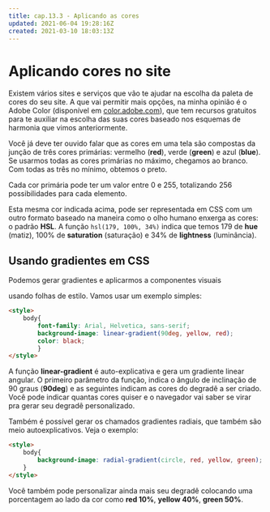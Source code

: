 ```yaml
---
title: cap.13.3 - Aplicando as cores
updated: 2021-06-04 19:28:16Z
created: 2021-03-10 18:03:13Z
---
```


# Aplicando cores no site

Existem vários sites e serviços que vão te ajudar na escolha da paleta de cores do seu site. A que vai permitir mais opções, na minha opinião é o Adobe Color (disponível em [color.adobe.com](https://color.adobe.com/pt/)), que tem recursos gratuitos para te auxiliar na escolha das suas cores baseado nos esquemas de harmonia que vimos anteriormente.

Você já deve ter ouvido falar que as cores em uma tela são compostas da junção de três cores primárias: vermelho (**red**), verde (**green**) e azul (**blue**). Se usarmos todas as cores primárias no máximo, chegamos ao branco. Com todas as três no mínimo, obtemos o preto.

Cada cor primária pode ter um valor entre 0 e 255, totalizando 256 possibilidades para cada elemento.

Esta mesma cor indicada acima, pode ser representada em CSS com um outro formato baseado na maneira como o olho humano enxerga as cores: o padrão **HSL**. A função `hsl(179, 100%, 34%)` indica que temos 179 de **hue** (matiz), 100% de **saturation** (saturação) e 34% de **lightness** (luminância).

## Usando gradientes em CSS

Podemos gerar gradientes e aplicarmos a componentes visuais

usando folhas de estilo. Vamos usar um exemplo simples:

```html
<style>
    body{
        font-family: Arial, Helvetica, sans-serif;
        background-image: linear-gradient(90deg, yellow, red);
        color: black;
        }
</style>
```

A função **linear-gradient** é auto-explicativa e gera um gradiente linear angular. O primeiro parâmetro da função, indica o ângulo de inclinação de 90 graus (**90deg**) e as seguintes indicam as cores do degradê a ser criado. Você pode indicar quantas cores quiser e o navegador vai saber se virar pra gerar seu degradê personalizado.

Também é possível gerar os chamados gradientes radiais, que também são meio autoexplicativos. Veja o exemplo:

```html
<style>
    body{
        background-image: radial-gradient(circle, red, yellow, green);
    }
</style>
```

Você também pode personalizar ainda mais seu degradê colocando uma porcentagem ao lado da cor como **red 10%**, **yellow 40%**, **green 50%**.